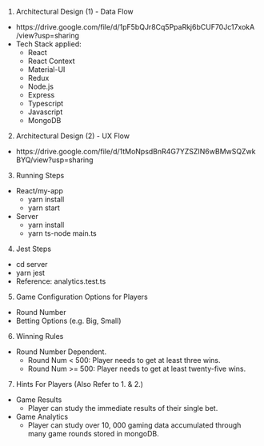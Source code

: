 1. Architectural Design (1) - Data Flow
<ul>
<li>https://drive.google.com/file/d/1pF5bQJr8Cq5PpaRkj6bCUF70Jc17xokA/view?usp=sharing</li>
<li>
Tech Stack applied:
<ul>
<li>React</li>
<li>React Context</li>
<li>Material-UI</li>
<li>Redux</li>
<li>Node.js</li>
<li>Express</li>
<li>Typescript</li>
<li>Javascript</li>
<li>MongoDB</li>
</ul>
</li>
</ul>

2. Architectural Design (2) - UX Flow
<ul>
<li>https://drive.google.com/file/d/1tMoNpsdBnR4G7YZSZIN6wBMwSQZwkBYQ/view?usp=sharing</li>
</ul>

3. Running Steps
<ul>
<li>
React/my-app
<ul>
<li>yarn install</li>
<li>yarn start</li>
</ul>
</li>
<li>
Server
<ul>
<li>yarn install</li>
<li>yarn ts-node main.ts</li>
</ul>
</li>
</ul>

4. Jest Steps
<ul>
<li>cd server</li>
<li>yarn jest</li>
<li>Reference: analytics.test.ts</li>
</ul>

5. Game Configuration Options for Players
<ul>
<li>Round Number</li>
<li>Betting Options (e.g. Big, Small)</li>
</ul>

6. Winning Rules
<ul>
<li>
Round Number Dependent.
<ul>
<li>Round Num < 500: Player needs to get at least three wins.</li>
<li>Round Num >= 500: Player needs to get at least twenty-five wins.</li>
</ul>
</li>
</ul>

7. Hints For Players (Also Refer to 1. & 2.)
<ul>
<li>
Game Results
<ul>
<li>Player can study the immediate results of their single bet.</li>
</ul>
</li>
<li>
Game Analytics
<ul>
<li>Player can study over 10, 000 gaming data accumulated through many game rounds stored in mongoDB.</li>
</ul>
</li>
</ul>

